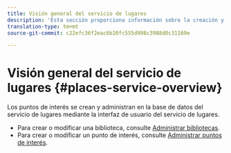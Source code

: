 ```yaml
---
title: Visión general del servicio de lugares
description: 'Esta sección proporciona información sobre la creación y el uso de puntos de interés (POI). '
translation-type: tm+mt
source-git-commit: c22efc36f2eac6b20fc555d998c3988d8c31169e

---
```



# Visión general del servicio de lugares {#places-service-overview}

Los puntos de interés se crean y administran en la base de datos del servicio de lugares mediante la interfaz de usuario del servicio de lugares.

* Para crear o modificar una biblioteca, consulte [Administrar bibliotecas](/help/poi-mgmt-ui/manage-libraries-in-the-places-ui.md).
* Para crear o modificar un punto de interés, consulte [Administrar puntos de interés](/help/poi-mgmt-ui/managing-pois-in-the-places-ui.md).
